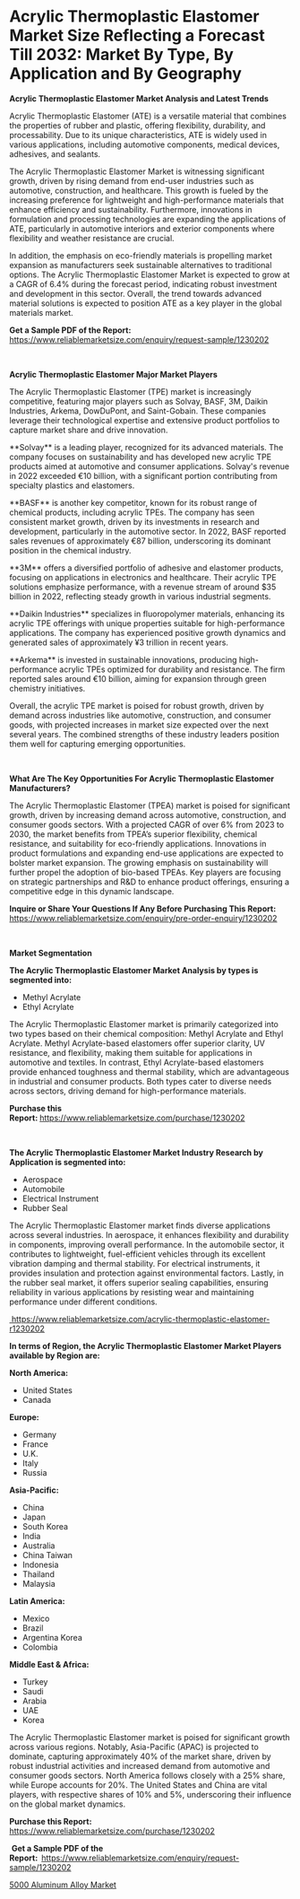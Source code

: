 <p><h1>Acrylic Thermoplastic Elastomer Market Size Reflecting a Forecast Till 2032: Market By Type, By Application and By Geography</h1></p><p><strong>Acrylic Thermoplastic Elastomer Market Analysis and Latest Trends</strong></p>
<p><p>Acrylic Thermoplastic Elastomer (ATE) is a versatile material that combines the properties of rubber and plastic, offering flexibility, durability, and processability. Due to its unique characteristics, ATE is widely used in various applications, including automotive components, medical devices, adhesives, and sealants.</p><p>The Acrylic Thermoplastic Elastomer Market is witnessing significant growth, driven by rising demand from end-user industries such as automotive, construction, and healthcare. This growth is fueled by the increasing preference for lightweight and high-performance materials that enhance efficiency and sustainability. Furthermore, innovations in formulation and processing technologies are expanding the applications of ATE, particularly in automotive interiors and exterior components where flexibility and weather resistance are crucial.</p><p>In addition, the emphasis on eco-friendly materials is propelling market expansion as manufacturers seek sustainable alternatives to traditional options. The Acrylic Thermoplastic Elastomer Market is expected to grow at a CAGR of 6.4% during the forecast period, indicating robust investment and development in this sector. Overall, the trend towards advanced material solutions is expected to position ATE as a key player in the global materials market.</p></p>
<p><strong>Get a Sample PDF of the Report:&nbsp;</strong> <a href="https://www.reliablemarketsize.com/enquiry/request-sample/1230202?utm_campaign=3112&utm_medium=2&utm_source=Github&utm_content=ia&utm_term=03042025&utm_id=acrylic-thermoplastic-elastomer">https://www.reliablemarketsize.com/enquiry/request-sample/1230202</a></p>
<p>&nbsp;</p>
<p><strong>Acrylic Thermoplastic Elastomer Major Market Players</strong></p>
<p><p>The Acrylic Thermoplastic Elastomer (TPE) market is increasingly competitive, featuring major players such as Solvay, BASF, 3M, Daikin Industries, Arkema, DowDuPont, and Saint-Gobain. These companies leverage their technological expertise and extensive product portfolios to capture market share and drive innovation.</p><p>**Solvay** is a leading player, recognized for its advanced materials. The company focuses on sustainability and has developed new acrylic TPE products aimed at automotive and consumer applications. Solvay's revenue in 2022 exceeded €10 billion, with a significant portion contributing from specialty plastics and elastomers.</p><p>**BASF** is another key competitor, known for its robust range of chemical products, including acrylic TPEs. The company has seen consistent market growth, driven by its investments in research and development, particularly in the automotive sector. In 2022, BASF reported sales revenues of approximately €87 billion, underscoring its dominant position in the chemical industry.</p><p>**3M** offers a diversified portfolio of adhesive and elastomer products, focusing on applications in electronics and healthcare. Their acrylic TPE solutions emphasize performance, with a revenue stream of around $35 billion in 2022, reflecting steady growth in various industrial segments.</p><p>**Daikin Industries** specializes in fluoropolymer materials, enhancing its acrylic TPE offerings with unique properties suitable for high-performance applications. The company has experienced positive growth dynamics and generated sales of approximately ¥3 trillion in recent years.</p><p>**Arkema** is invested in sustainable innovations, producing high-performance acrylic TPEs optimized for durability and resistance. The firm reported sales around €10 billion, aiming for expansion through green chemistry initiatives.</p><p>Overall, the acrylic TPE market is poised for robust growth, driven by demand across industries like automotive, construction, and consumer goods, with projected increases in market size expected over the next several years. The combined strengths of these industry leaders position them well for capturing emerging opportunities.</p></p>
<p>&nbsp;</p>
<p><strong>What Are The Key Opportunities For Acrylic Thermoplastic Elastomer Manufacturers?</strong></p>
<p><p>The Acrylic Thermoplastic Elastomer (TPEA) market is poised for significant growth, driven by increasing demand across automotive, construction, and consumer goods sectors. With a projected CAGR of over 6% from 2023 to 2030, the market benefits from TPEA’s superior flexibility, chemical resistance, and suitability for eco-friendly applications. Innovations in product formulations and expanding end-use applications are expected to bolster market expansion. The growing emphasis on sustainability will further propel the adoption of bio-based TPEAs. Key players are focusing on strategic partnerships and R&D to enhance product offerings, ensuring a competitive edge in this dynamic landscape.</p></p>
<p><strong>Inquire or Share Your Questions If Any Before Purchasing This Report:</strong> <a href="https://www.reliablemarketsize.com/enquiry/pre-order-enquiry/1230202?utm_campaign=3112&utm_medium=2&utm_source=Github&utm_content=ia&utm_term=03042025&utm_id=acrylic-thermoplastic-elastomer">https://www.reliablemarketsize.com/enquiry/pre-order-enquiry/1230202</a></p>
<p>&nbsp;</p>
<p><strong>Market Segmentation</strong></p>
<p><strong>The Acrylic Thermoplastic Elastomer Market Analysis by types is segmented into:</strong></p>
<p><ul><li>Methyl Acrylate</li><li>Ethyl Acrylate</li></ul></p>
<p><p>The Acrylic Thermoplastic Elastomer market is primarily categorized into two types based on their chemical composition: Methyl Acrylate and Ethyl Acrylate. Methyl Acrylate-based elastomers offer superior clarity, UV resistance, and flexibility, making them suitable for applications in automotive and textiles. In contrast, Ethyl Acrylate-based elastomers provide enhanced toughness and thermal stability, which are advantageous in industrial and consumer products. Both types cater to diverse needs across sectors, driving demand for high-performance materials.</p></p>
<p><strong>Purchase this Report:&nbsp;</strong><a href="https://www.reliablemarketsize.com/purchase/1230202?utm_campaign=3112&utm_medium=2&utm_source=Github&utm_content=ia&utm_term=03042025&utm_id=acrylic-thermoplastic-elastomer">https://www.reliablemarketsize.com/purchase/1230202</a></p>
<p>&nbsp;</p>
<p><strong>The Acrylic Thermoplastic Elastomer Market Industry Research by Application is segmented into:</strong></p>
<p><ul><li>Aerospace</li><li>Automobile</li><li>Electrical Instrument</li><li>Rubber Seal</li></ul></p>
<p><p>The Acrylic Thermoplastic Elastomer market finds diverse applications across several industries. In aerospace, it enhances flexibility and durability in components, improving overall performance. In the automobile sector, it contributes to lightweight, fuel-efficient vehicles through its excellent vibration damping and thermal stability. For electrical instruments, it provides insulation and protection against environmental factors. Lastly, in the rubber seal market, it offers superior sealing capabilities, ensuring reliability in various applications by resisting wear and maintaining performance under different conditions.</p></p>
<p><a href="https://www.reliablemarketsize.com/acrylic-thermoplastic-elastomer-r1230202?utm_campaign=3112&utm_medium=2&utm_source=Github&utm_content=ia&utm_term=03042025&utm_id=acrylic-thermoplastic-elastomer">&nbsp;https://www.reliablemarketsize.com/acrylic-thermoplastic-elastomer-r1230202</a></p>
<p><strong>In terms of Region, the Acrylic Thermoplastic Elastomer Market Players available by Region are:</strong></p>
<p>
    <p> <strong> North America: </strong>
        <ul>
            <li>United States</li>
            <li>Canada</li>
        </ul>
        </p> 
    <p> <strong> Europe: </strong>
        <ul>
            <li>Germany</li>
            <li>France</li>
            <li>U.K.</li>
            <li>Italy</li>
            <li>Russia</li>
        </ul>
        </p> 
    <p> <strong> Asia-Pacific: </strong>
        <ul>
            <li>China</li>
            <li>Japan</li>
            <li>South Korea</li>
            <li>India</li>
            <li>Australia</li>
            <li>China Taiwan</li>
            <li>Indonesia</li>
            <li>Thailand</li>
            <li>Malaysia</li>
        </ul>
        </p> 
    <p> <strong> Latin America: </strong>
        <ul>
            <li>Mexico</li>
            <li>Brazil</li>
            <li>Argentina Korea</li>
            <li>Colombia</li>
        </ul>
        </p> 
    <p> <strong> Middle East & Africa: </strong>
        <ul>
            <li>Turkey</li>
            <li>Saudi</li>
            <li>Arabia</li>
            <li>UAE</li>
            <li>Korea</li>
        </ul>
    </p>
    </p>
<p><p>The Acrylic Thermoplastic Elastomer market is poised for significant growth across various regions. Notably, Asia-Pacific (APAC) is projected to dominate, capturing approximately 40% of the market share, driven by robust industrial activities and increased demand from automotive and consumer goods sectors. North America follows closely with a 25% share, while Europe accounts for 20%. The United States and China are vital players, with respective shares of 10% and 5%, underscoring their influence on the global market dynamics.</p></p>
<p><strong>Purchase this Report: </strong><a href="https://www.reliablemarketsize.com/purchase/1230202?utm_campaign=3112&utm_medium=2&utm_source=Github&utm_content=ia&utm_term=03042025&utm_id=acrylic-thermoplastic-elastomer">https://www.reliablemarketsize.com/purchase/1230202</a></p>
<p>&nbsp;<strong>Get a Sample PDF of the Report:&nbsp;&nbsp;</strong><a href="https://www.reliablemarketsize.com/enquiry/request-sample/1230202?utm_campaign=3112&utm_medium=2&utm_source=Github&utm_content=ia&utm_term=03042025&utm_id=acrylic-thermoplastic-elastomer">https://www.reliablemarketsize.com/enquiry/request-sample/1230202</a></p>
<p><strong></strong></p>
<p><p><a href="https://github.com/jolinolooman/Market-Research-Report-List-1/blob/main/5000-aluminum-alloy-market.md?utm_campaign=3112&utm_medium=2&utm_source=Github&utm_content=ia&utm_term=03042025&utm_id=acrylic-thermoplastic-elastomer">5000 Aluminum Alloy Market</a></p></p>
